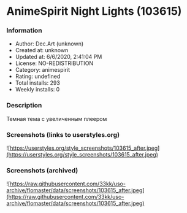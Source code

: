 # AnimeSpirit Night Lights (103615)

### Information
- Author: Dec.Art (unknown)
- Created at: unknown
- Updated at: 6/6/2020, 2:41:04 PM
- License: NO-REDISTRIBUTION
- Category: animespirit
- Rating: undefined
- Total installs: 293
- Weekly installs: 0


### Description
Темная тема с увеличенным плеером


### Screenshots (links to userstyles.org)
![https://userstyles.org/style_screenshots/103615_after.jpeg](https://userstyles.org/style_screenshots/103615_after.jpeg)


### Screenshots (archived)
![https://raw.githubusercontent.com/33kk/uso-archive/flomaster/data/screenshots/103615_after.jpeg](https://raw.githubusercontent.com/33kk/uso-archive/flomaster/data/screenshots/103615_after.jpeg)
